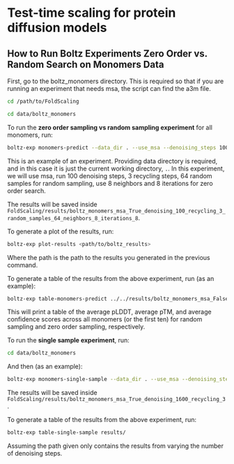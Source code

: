 # Test-time scaling for protein diffusion models

## How to Run Boltz Experiments Zero Order vs. Random Search on Monomers Data

First, go to the boltz_monomers directory. This is required so that if you are running an experiment that needs msa, the script can find the a3m file.

```bash
cd /path/to/FoldScaling
```

```bash
cd data/boltz_monomers
```

To run the **zero order sampling vs random sampling experiment** for all monomers, run:
```bash
boltz-exp monomers-predict --data_dir . --use_msa --denoising_steps 100 --recycling_steps 3 --num_random_samples 64 --num_neighbors 8 --num_iterations 8
```

This is an example of an experiment. Providing data directory is required, and in this case it is just the current working directory, `.`. In this experiment, we will use msa, run 100 denoising steps, 3 recycling steps, 64 random samples for random sampling, use 8 neighbors and 8 iterations for zero order search.

The results will be saved inside `FoldScaling/results/boltz_monomers_msa_True_denoising_100_recycling_3_random_samples_64_neighbors_8_iterations_8`.

To generate a plot of the results, run:
```bash
boltz-exp plot-results <path/to/boltz_results>
```
Where the path is the path to the results you generated in the previous command.

To generate a table of the results from the above experiment, run (as an example):
```bash
boltz-exp table-monomers-predict ../../results/boltz_monomers_msa_False_denoising_100_recycling_0_random_samples_64_neighbors_4_iterations_16/
```
This will print a table of the average pLDDT, average pTM, and average confidence scores across all monomers (or the first ten) for random sampling and zero order sampling, respectively.

To run the **single sample experiment**, run:
```bash
cd data/boltz_monomers
```

And then (as an example):
```bash
boltz-exp monomers-single-sample --data_dir . --use_msa --denoising_steps 1600 --recycling_steps 3
```
The results will be saved inside `FoldScaling/results/boltz_monomers_msa_True_denoising_1600_recycling_3`.

To generate a table of the results from the above experiment, run:
```bash
boltz-exp table-single-sample results/
```
Assuming the path given only contains the results from varying the number of denoising steps.